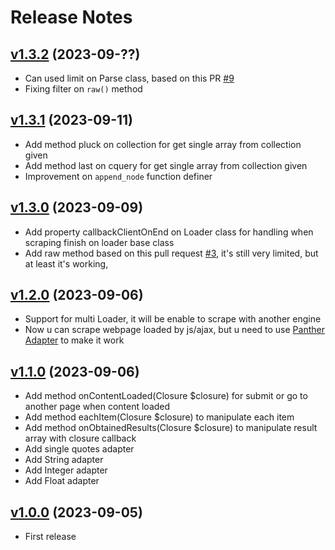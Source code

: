 # Release Notes

## [v1.3.2](https://github.com/cacing69/cquery/compare/v1.3.2...v1.3.1) (2023-09-??)

- Can used limit on Parse class, based on this PR [#9](https://github.com/cacing69/cquery/pull/9)
- Fixing filter on `raw()` method

## [v1.3.1](https://github.com/cacing69/cquery/compare/v1.3.1...v1.3.0) (2023-09-11)

- Add method pluck on collection for get single array from collection given
- Add method last on cquery for get single array from collection given
- Improvement on `append_node` function definer

## [v1.3.0](https://github.com/cacing69/cquery/compare/v1.2.0...v1.3.0) (2023-09-09)

- Add property callbackClientOnEnd on Loader class for handling when scraping finish on loader base class
- Add raw method based on this pull request [#3](https://github.com/cacing69/cquery/pull/3), it's still very limited, but at least it's working,

## [v1.2.0](https://github.com/cacing69/cquery/compare/v1.1.0...v1.2.0) (2023-09-06)

- Support for multi Loader, it will be enable to scrape with another engine
- Now u can scrape webpage loaded by js/ajax, but u need to use [Panther Adapter](https://github.com/cacing69/cquery-panther-loader) to make it work

## [v1.1.0](https://github.com/cacing69/cquery/compare/v1.0.0...v1.1.0) (2023-09-06)

- Add method onContentLoaded(Closure $closure) for submit or go to another page when content loaded
- Add method eachItem(Closure $closure) to manipulate each item
- Add method onObtainedResults(Closure $closure) to manipulate result array with closure callback
- Add single quotes adapter
- Add String adapter
- Add Integer adapter
- Add Float adapter

## [v1.0.0](https://github.com/cacing69/cquery/releases/tag/v1.0.0) (2023-09-05)

- First release
